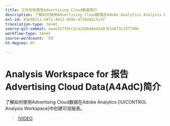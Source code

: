 ```yaml
---
title: 工作区和报告Advertising Cloud数据简介
description: 了解如何使用Advertising Cloud数据在Adobe Analytics Analysis Workspace中创建可视报表。
exl-id: 83e96311-e871-4913-959e-473be62c5c47
translation-type: tm+mt
source-git-commit: eaae31ff9cc2ca1b9b4de42a07b34673c247799b
workflow-type: tm+mt
source-wordcount: '53'
ht-degree: 0%

---
```


# Analysis Workspace for 报告 Advertising Cloud Data(A4AdC)简介

了解如何使用Advertising Cloud数据在Adobe Analytics [!UICONTROL Analysis Workspace]中创建可视报表。

>[!VIDEO](https://video.tv.adobe.com/v/33492)
